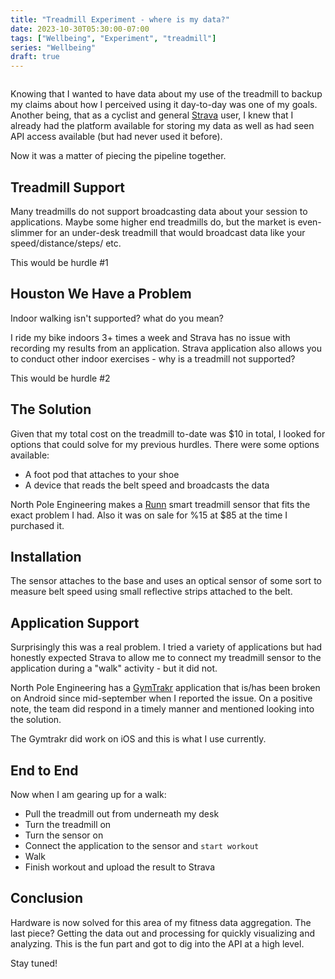 ```yaml
---
title: "Treadmill Experiment - where is my data?"
date: 2023-10-30T05:30:00-07:00
tags: ["Wellbeing", "Experiment", "treadmill"]
series: "Wellbeing"
draft: true
---
```


![]()

Knowing that I wanted to have data about my use of the treadmill to backup my claims about how I perceived using it day-to-day was one of my goals. Another being, that as a cyclist and general [Strava](strava.com) user, I knew that I already had the platform available for storing my data as well as had seen API access available (but had never used it before).

Now it was a matter of piecing the pipeline together.

## Treadmill Support

Many treadmills do not support broadcasting data about your session to applications. Maybe some higher end treadmills do, but the market is even-slimmer for an under-desk treadmill that would broadcast data like your speed/distance/steps/ etc.

This would be hurdle #1


## Houston We Have a Problem
Indoor walking isn't supported? what do you mean? 

I ride my bike indoors 3+ times a week and Strava has no issue with recording my results from an application. Strava application also allows you to conduct other indoor exercises - why is a treadmill not supported?

This would be hurdle #2

## The Solution

Given that my total cost on the treadmill to-date was $10 in total, I looked for options that could solve for my previous hurdles. There were some options available:
- A foot pod that attaches to your shoe
- A device that reads the belt speed and broadcasts the data

North Pole Engineering makes a [Runn](https://npe.fit/products/runn) smart treadmill sensor that fits the exact problem I had. Also it was on sale for %15 at $85 at the time I purchased it.

## Installation

The sensor attaches to the base and uses an optical sensor of some sort to measure belt speed using small reflective strips attached to the belt. 

## Application Support

Surprisingly this was a real problem. I tried a variety of applications but had honestly expected Strava to allow me to connect my treadmill sensor to the application during a "walk" activity - but it did not. 

North Pole Engineering has a [GymTrakr](https://npe.fit/blogs/news/gymtrakr-app-now-available?gclid=CjwKCAjwkNOpBhBEEiwAb3MvvS1Z9yMW6pdKBTev-vjrezC13mTwTmWodN5SnxY4VQLiSiByt3VNixoCwCkQAvD_BwE) application that is/has been broken on Android since mid-september when I reported the issue. On a positive note, the team did respond in a timely manner and mentioned looking into the solution.

The Gymtrakr did work on iOS and this is what I use currently. 

## End to End

Now when I am gearing up for a walk:
- Pull the treadmill out from underneath my desk
- Turn the treadmill on
- Turn the sensor on
- Connect the application to the sensor and `start workout`
- Walk
- Finish workout and upload the result to Strava

## Conclusion

Hardware is now solved for this area of my fitness data aggregation. The last piece? Getting the data out and processing for quickly visualizing and analyzing. This is the fun part and got to dig into the API at a high level.

Stay tuned!

